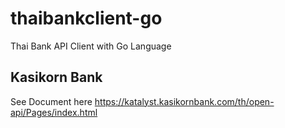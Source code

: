 # thaibankclient-go
Thai Bank API Client with Go Language

## Kasikorn Bank
See Document here https://katalyst.kasikornbank.com/th/open-api/Pages/index.html
